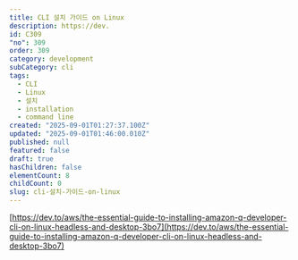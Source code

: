 ```yaml
---
title: CLI 설치 가이드 on Linux
description: https://dev.
id: C309
"no": 309
order: 309
category: development
subCategory: cli
tags:
  - CLI
  - Linux
  - 설치
  - installation
  - command line
created: "2025-09-01T01:27:37.100Z"
updated: "2025-09-01T01:46:00.010Z"
published: null
featured: false
draft: true
hasChildren: false
elementCount: 8
childCount: 0
slug: cli-설치-가이드-on-linux
---
```


[https://dev.to/aws/the-essential-guide-to-installing-amazon-q-developer-cli-on-linux-headless-and-desktop-3bo7](https://dev.to/aws/the-essential-guide-to-installing-amazon-q-developer-cli-on-linux-headless-and-desktop-3bo7)
